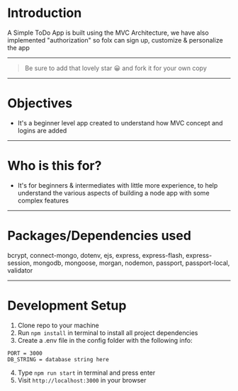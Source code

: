 # Introduction

A Simple ToDo App is built using the MVC Architecture, we have also implemented "authorization" so folx can sign up, customize & personalize the app 

---

> Be sure to add that lovely star 😀 and fork it for your own copy

---

# Objectives

- It's a beginner level app created to understand how MVC concept and logins are added

---

# Who is this for? 

- It's for beginners & intermediates with little more experience, to help understand the various aspects of building a node app with some complex features

---

# Packages/Dependencies used 

bcrypt, connect-mongo, dotenv, ejs, express, express-flash, express-session, mongodb, mongoose, morgan, nodemon, passport, passport-local, validator

---

# Development Setup

1. Clone repo to your machine
2. Run `npm install` in terminal to install all project dependencies
3. Create a .env file in the config folder with the following info:
```
PORT = 3000
DB_STRING = database string here
```
4. Type ```npm run start``` in terminal and press enter
5. Visit ```http://localhost:3000``` in your browser
